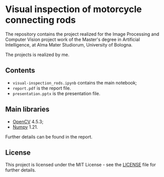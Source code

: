 # Visual inspection of motorcycle connecting rods
The repository contains the project realized for the Image Processing and Computer Vision project work of the Master's degree in Artificial Intelligence, at Alma Mater Studiorum, University of Bologna.

The projects is realized by me.

## Contents
* `visual-inspection_rods.ipynb` contains the main notebook;
* `report.pdf` is the report file.
* `presentation.pptx` is the presentation file.

## Main libraries
* [OpenCV](https://opencv.org/) 4.5.3;
* [Numpy](https://numpy.org/) 1.21.

Further details can be found in the report.

## License

This project is licensed under the MIT License - see the [LICENSE](LICENSE) file for further details.
